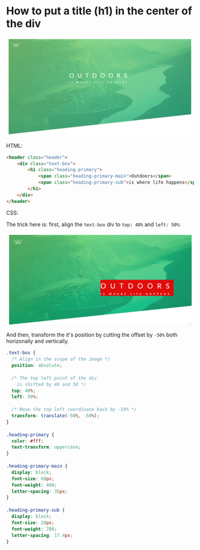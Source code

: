 # How to put a title (h1) in the center of the div

![alt text](./h1-center.png)

HTML:

```html
<header class="header">
    <div class="text-box">
        <h1 class="heading-primary">
            <span class="heading-primary-main">Outdoors</span>
            <span class="heading-primary-sub">is where life happens</span>
        </h1>
    </div>
</header>
```

CSS:

The trick here is: first, align the `text-box` div to `top: 40%` and `left: 50%`:

![alt text](./h1-center-50.png)

And then, transform the it's position by cutting the offset by `-50%` both horizonally and vertically.

```css
.text-box {
  /* Align in the scope of the image */
  position: absolute;

  /* The top left point of the div
    is shifted by 40 and 50 */
  top: 40%;
  left: 50%;

  /* Move the top left coordinate back by -50% */
  transform: translate(-50%, -50%);
}

.heading-primary {
  color: #fff;
  text-transform: uppercase;
}

.heading-primary-main {
  display: block;
  font-size: 60px;
  font-weight: 400;
  letter-spacing: 35px;
}

.heading-primary-sub {
  display: block;
  font-size: 20px;
  font-weight: 700;
  letter-spacing: 17.4px;
}
```

